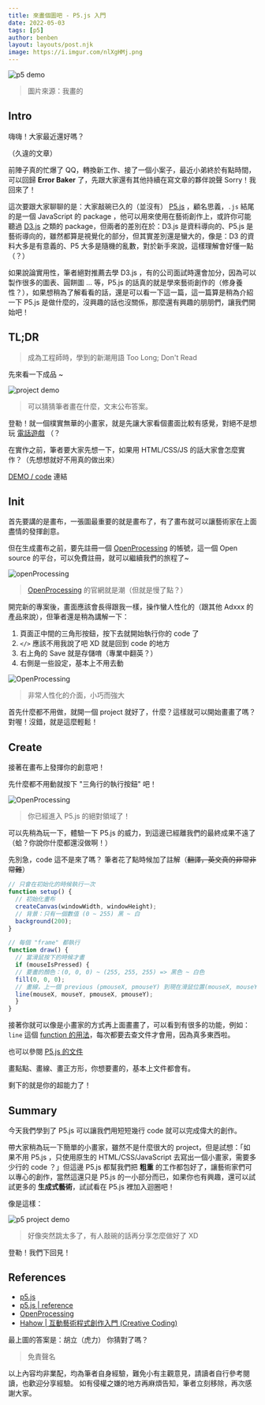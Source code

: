 ```yaml
---
title: 來畫個圖吧 - P5.js 入門
date: 2022-05-03
tags: [p5]
author: benben
layout: layouts/post.njk
image: https://i.imgur.com/nlXgHMj.png
---
```


<!-- summary -->
<!-- 好無聊喔！來畫個圖吧！ -->
<!-- summary -->

![p5 demo](https://i.imgur.com/nlXgHMj.png)

> 圖片來源：我畫的

## Intro

嗨嗨！大家最近還好嗎？

（久違的文章）

前陣子真的忙爆了 QQ，轉換新工作、接了一個小案子，最近小弟終於有點時間，可以回歸 **Error Baker** 了，先跟大家還有其他持續在寫文章的夥伴說聲 Sorry！我回來了！

這次要跟大家聊聊的是：大家敲碗已久的（並沒有） [P5.js](https://p5js.org/) ，顧名思義，`.js` 結尾的是一個 JavaScript 的 package ，他可以用來使用在藝術創作上，或許你可能聽過 [D3.js](https://d3js.org/) 之類的 package，但兩者的差別在於：D3.js 是資料導向的、P5.js 是藝術導向的，雖然都算是視覺化的部分，但其實差別還是蠻大的，像是：D3 的資料大多是有意義的、P5 大多是隨機的亂數，對於新手來說，這樣理解會好懂一點（？）

如果說論實用性，筆者絕對推薦去學 D3.js ，有的公司面試時還會加分，因為可以製作很多的圖表、圓餅圖 ... 等，P5.js 的話真的就是學來藝術創作的（修身養性？），如果想稍為了解看看的話，還是可以看一下這一篇，這一篇算是稍為介紹一下 P5.js 是做什麼的，沒興趣的話也沒關係，那麼還有興趣的朋朋們，讓我們開始吧！

## TL;DR

> 成為工程師時，學到的新潮用語 Too Long; Don't Read

先來看一下成品 ~

![project demo](https://i.imgur.com/nlXgHMj.png)

> 可以猜猜筆者畫在什麼，文末公布答案。

登勒！就一個樸實無華的小畫家，就是先讓大家看個畫面比較有感覺，對絕不是想玩 [電話遊戲](https://garticphone.com/zh-TW) （？

在實作之前，筆者要大家先想一下，如果用 HTML/CSS/JS 的話大家會怎麼實作？（先想想就好不用真的做出來）

[DEMO / code](https://openprocessing.org/sketch/1554977) 連結

## Init

首先要講的是畫布，一張圖最重要的就是畫布了，有了畫布就可以讓藝術家在上面盡情的發揮創意。

但在生成畫布之前，要先註冊一個 [OpenProcessing](https://openprocessing.org/) 的帳號，這一個 Open source 的平台，可以免費註冊，就可以繼續我們的旅程了~

![openProcessing](https://i.imgur.com/YJI6iF7.png)

> [OpenProcessing](https://openprocessing.org/) 的官網就是潮（但就是慢了點？）

開完新的專案後，畫面應該會長得跟我一樣，操作蠻人性化的（跟其他 Adxxx 的產品來說），但筆者還是稍為講解一下：

1. 頁面正中間的三角形按鈕，按下去就開始執行你的 code 了
2. `</>` 應該不用我說了吧 XD 就是回到 code 的地方
3. 右上角的 Save 就是存儲唷（專業中翻英？）
4. 右側是一些設定，基本上不用去動

![OpenProcessing](https://i.imgur.com/97LoeAN.png)

> 非常人性化的介面，小巧而強大

首先什麼都不用做，就開一個 project 就好了，什麼？這樣就可以開始畫畫了嗎？對喔！沒錯，就是這麼輕鬆！

## Create

接著在畫布上發揮你的創意吧！

先什麼都不用動就按下 "三角行的執行按鈕" 吧！

![OpenProcessing](https://i.imgur.com/MVfRLzn.png)

> 你已經進入 P5.js 的絕對領域了！

可以先稍為玩一下，體驗一下 P5.js 的威力，到這邊已經離我們的最終成果不遠了（蛤？你說你什麼都還沒做啊！）

先別急，code 這不是來了嗎？
筆者花了點時候加了註解（~~翻譯，英文真的非常非常難~~）

```javascript
// 只會在初始化的時候執行一次
function setup() {
  // 初始化畫布
  createCanvas(windowWidth, windowHeight);
  // 背景：只有一個數值 (0 ~ 255) 黑 ~ 白
  background(200);
}

// 每個 "frame" 都執行
function draw() {
  // 當滑鼠按下的時候才畫
  if (mouseIsPressed) {
  // 要畫的顏色：(0, 0, 0) ~ (255, 255, 255) => 黑色 ~ 白色
  fill(0, 0, 0);
  // 畫線，上一個 previous (pmouseX, pmouseY) 到現在滑鼠位置(mouseX, mouseY)
  line(mouseX, mouseY, pmouseX, pmouseY);
  }
}
```

接著你就可以像是小畫家的方式再上面畫畫了，可以看到有很多的功能，例如：`line` 這個 [function 的用法](https://p5js.org/reference/#/p5/line)，每次都要去查文件才會用，因為真多東西啦。

也可以參閱 [P5.js  的文件](https://p5js.org/reference/)

畫點點、畫線、畫正方形，你想要畫的，基本上文件都會有。

剩下的就是你的超能力了！

## Summary

今天我們學到了 P5.js 可以讓我們用短短幾行 code 就可以完成偉大的創作。

帶大家稍為玩一下簡單的小畫家，雖然不是什麼很大的 project，但是試想：「如果不用 P5.js ，只使用原生的 HTML/CSS/JavaScript  去寫出一個小畫家，需要多少行的 code ？」但這邊 P5.js 都幫我們把 **粗重** 的工作都包好了，讓藝術家們可以專心的創作，當然這還只是 P5.js 的一小部分而已，如果你也有興趣，還可以試試更多的 **生成式藝術**，試試看在 P5.js 裡加入迴圈吧！

像是這樣：

![p5 project demo](https://i.imgur.com/pvX2mAH.jpg)

> 好像突然跳太多了，有人敲碗的話再分享怎麼做好了 XD

登勒！我們下回見！

## References

- [p5.js](https://p5js.org/)
- [p5.js | reference](https://p5js.org/reference/)
- [OpenProcessing](https://openprocessing.org/)
- [Hahow | 互動藝術程式創作入門 (Creative Coding)](https://hahow.in/courses/5d1ba52a0d5f3b0021dbb996/main?mts_s=ap&mts_m=ha&oasId=5f4793e9211da0aa8ae2f514)

最上圖的答案是：胡立（虎力） 你猜對了嗎？

> 免責聲名

以上內容均非業配，均為筆者自身經驗，難免小有主觀意見，請讀者自行參考閱讀，也歡迎分享經驗。
如有侵權之嫌的地方再麻煩告知，筆者立刻移除，再次感謝大家。
